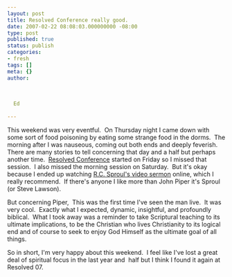 ```yaml
---
layout: post
title: Resolved Conference really good.
date: 2007-02-22 08:08:03.000000000 -08:00
type: post
published: true
status: publish
categories:
- fresh
tags: []
meta: {}
author:
  
  
  
  Ed
  
---
```

<p>This weekend was very eventful.  On Thursday night I came down with some sort of food poisoning by eating some strange food in the dorms.  The morning after I was nauseous, coming out both ends and deeply feverish.  There are many stories to tell concerning that day and a half but perhaps another time.  <a href="http://www.resolved.org">Resolved Conference</a> started on Friday so I missed that session.  I also missed the morning session on Saturday.  But it's okay because I ended up watching <a href="http://www.desiringgod.org/ResourceLibrary/EventMessages/ByDate/1979_The_Holiness_of_Christ/" title="The Holiness of Christ">R.C. Sproul's video sermon</a> online, which I really recommend.  If there's anyone I like more than John Piper it's Sproul (or Steve Lawson).</p>
<p>But concerning Piper,  This was the first time I've seen the man live.  It was very cool.  Exactly what I expected, dynamic, insightful, and profoundly biblical.  What I took away was a reminder to take Scriptural teaching to its ultimate implications, to be the Christian who lives Christianity to its logical end and of course to seek to enjoy God Himself as the ultimate goal of all things.</p>
<p>So in short, I'm very happy about this weekend.  I feel like I've lost a great deal of spiritual focus in the last year and  half but I think I found it again at Resolved 07.</p>

